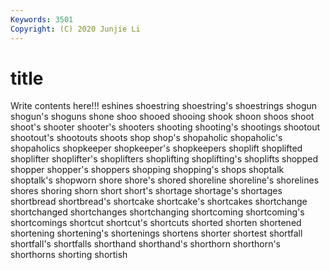```yaml
---
Keywords: 3501
Copyright: (C) 2020 Junjie Li
---
```


# title

Write contents here!!!
eshines 
shoestring 
shoestring's 
shoestrings 
shogun 
shogun's 
shoguns 
shone 
shoo 
shooed
shooing 
shook 
shoon 
shoos 
shoot 
shoot's 
shooter 
shooter's 
shooters 
shooting
shooting's 
shootings 
shootout 
shootout's 
shootouts 
shoots 
shop 
shop's 
shopaholic 
shopaholic's
shopaholics 
shopkeeper 
shopkeeper's 
shopkeepers 
shoplift 
shoplifted 
shoplifter 
shoplifter's 
shoplifters 
shoplifting
shoplifting's 
shoplifts 
shopped 
shopper 
shopper's 
shoppers 
shopping 
shopping's 
shops 
shoptalk
shoptalk's 
shopworn 
shore 
shore's 
shored 
shoreline 
shoreline's 
shorelines 
shores 
shoring
shorn 
short 
short's 
shortage 
shortage's 
shortages 
shortbread 
shortbread's 
shortcake 
shortcake's
shortcakes 
shortchange 
shortchanged 
shortchanges 
shortchanging 
shortcoming 
shortcoming's 
shortcomings 
shortcut 
shortcut's
shortcuts 
shorted 
shorten 
shortened 
shortening 
shortening's 
shortenings 
shortens 
shorter 
shortest
shortfall 
shortfall's 
shortfalls 
shorthand 
shorthand's 
shorthorn 
shorthorn's 
shorthorns 
shorting 
shortish
